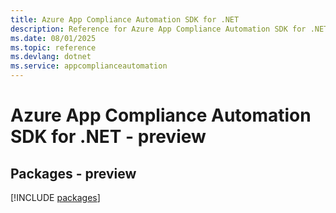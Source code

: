 ```yaml
---
title: Azure App Compliance Automation SDK for .NET
description: Reference for Azure App Compliance Automation SDK for .NET
ms.date: 08/01/2025
ms.topic: reference
ms.devlang: dotnet
ms.service: appcomplianceautomation
---
```

# Azure App Compliance Automation SDK for .NET - preview
## Packages - preview
[!INCLUDE [packages](app-compliance-automation-index.md)]